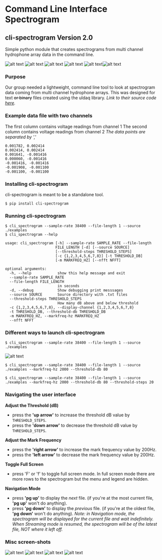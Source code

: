 # Command Line Interface Spectrogram
## cli-spectrogram Version 2.0
Simple python module that creates spectrograms from multi channel hydrophone array data in the command line.

![alt text](./images/version_2_default.png?raw=true)
![alt text](./images/version_2_clean.png?raw=true)
![alt text](./images/version_2_chan_1.png?raw=true)
![alt text](./images/version_2_hidden_legend.png?raw=true)
![alt text](./images/version_2_smaller.png?raw=true)![alt text](./images/version_2_smallest.png?raw=true)

### Purpose
Our group needed a lightweight, command line tool to look at spectrogram data coming from multi channel hydrophone arrays. 
This was designed for text ~~or binary~~ files created using the uldaq library. _Link to their source code [here](https://github.com/mccdaq/uldaq)._ 

### Example data file with two channels
The first column contains voltage readings from channel 1
The second column contains voltage readings from channel 2
_The data points are separated by ','_

```
0.001782, 0.002414
0.002414, 0.002414
0.001641, -0.001416
0.000060, -0.001416
-0.001416, -0.001416
-0.001908, -0.001100
-0.001100, -0.001100
```

### Installing cli-spectrogram
cli-spectrogram is meant to be a standalone tool.
```
$ pip install cli-spectrogram 
```

### Running cli-spectrogram
```
$ cli_spectrogram --sample-rate 38400 --file-length 1 --source ./examples
$ cli_spectrogram --help

usage: cli_spectrogram [-h] --sample-rate SAMPLE_RATE --file-length
                       FILE_LENGTH [-d] [--source SOURCE]
                       [--threshold-steps THRESHOLD_STEPS]
                       [-c {1,2,3,4,5,6,7,8}] [-t THRESHOLD_DB]
                       [-m MARKFREQ_HZ] [--nfft NFFT]

optional arguments:
  -h, --help            show this help message and exit
  --sample-rate SAMPLE_RATE
  --file-length FILE_LENGTH
                        in seconds
  -d, --debug           Show debugging print messsages
  --source SOURCE       Source directory with .txt files
  --threshold-steps THRESHOLD_STEPS
                        How many dB above and below threshold
  -c {1,2,3,4,5,6,7,8}, --display-channel {1,2,3,4,5,6,7,8}
  -t THRESHOLD_DB, --threshold-db THRESHOLD_DB
  -m MARKFREQ_HZ, --markfreq-hz MARKFREQ_HZ
  --nfft NFFT
```

### Different ways to launch cli-spectrogram
`$ cli_spectrogram --sample-rate 38400 --file-length 1 --source ./examples `

![alt text](./images/version_2_cmd_1.png?raw=true)

`$ cli_spectrogram --sample-rate 38400 --file-length 1 --source ./examples --markfreq-hz 2000 --threshold-db 80`

`$ cli_spectrogram --sample-rate 38400 --file-length 1 --source ./examples --markfreq-hz 2000 --threshold-db 80 --threshold-steps 20 `


### Navigating the user interface
__Adjust the Threshold (dB)__
* press the __'up arrow'__ to increase the threshold dB value by `THRESHOLD_STEPS`.
* press the __'down arrow'__ to decrease the threshold dB value by `THRESHOLD_STEPS`.

__Adjust the Mark Frequency__
* press the __'right arrow'__ to increase the mark frequency value by 200Hz.
* press the __'left arrow'__ to decrease the mark frequency value by 200Hz.

__Toggle Full Screen__ 
* press 'F' or 'f' to toggle full screen mode. In full screen mode there are more rows to the spectrogram but the menu and legend are hidden.

__Navigation Mode__ 
* press __'pg up'__ to display the _next_ file. (if you're at the most current file, __'pg up'__ won't do anything).
* press __'pg down'__ to display the _previous_ file. (if you're at the oldest file, __'pg down'__ won't do anything).
_Note: in Navigation mode, the spectrogram will be displayed for the current file and wait indefinitely. When Streaming mode is resumed, the spectrogram will be of the latest file, NOT where it left off._

### Misc screen-shots
![alt text](./images/grayscale.png?raw=true)
![alt text](./images/grayscale_reverse.png?raw=true)
![alt text](./images/color_normal_cmap.png?raw=true)
![alt text](./images/color_rcmap.png?raw=true)